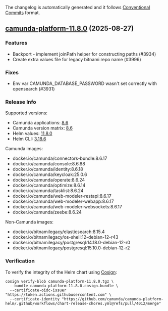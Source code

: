 The changelog is automatically generated and it follows [Conventional Commits](https://www.conventionalcommits.org/en/v1.0.0/) format.

## [camunda-platform-11.8.0](https://github.com/camunda/camunda-platform-helm/releases/tag/camunda-platform-11.8.0) (2025-08-27)

### Features

- Backport - implement joinPath helper for constructing paths (#3934)
- Create extra values file for legacy bitnami repo name (#3996)

### Fixes

- Env var CAMUNDA_DATABASE_PASSWORD wasn't set correctly with opensearch (#3931)

<!-- generated by git-cliff -->
### Release Info

Supported versions:

- Camunda applications: [8.6](https://github.com/camunda/camunda/releases?q=tag%3A8.6&expanded=true)
- Camunda version matrix: [8.6](https://helm.camunda.io/camunda-platform/version-matrix/camunda-8.6)
- Helm values: [11.8.0](https://artifacthub.io/packages/helm/camunda/camunda-platform/11.8.0#parameters)
- Helm CLI: [3.18.6](https://github.com/helm/helm/releases/tag/v3.18.6)

Camunda images:

- docker.io/camunda/connectors-bundle:8.6.17
- docker.io/camunda/console:8.6.88
- docker.io/camunda/identity:8.6.18
- docker.io/camunda/keycloak:25.0.6
- docker.io/camunda/operate:8.6.24
- docker.io/camunda/optimize:8.6.14
- docker.io/camunda/tasklist:8.6.24
- docker.io/camunda/web-modeler-restapi:8.6.17
- docker.io/camunda/web-modeler-webapp:8.6.17
- docker.io/camunda/web-modeler-websockets:8.6.17
- docker.io/camunda/zeebe:8.6.24

Non-Camunda images:

- docker.io/bitnamilegacy/elasticsearch:8.15.4
- docker.io/bitnamilegacy/os-shell:12-debian-12-r43
- docker.io/bitnamilegacy/postgresql:14.18.0-debian-12-r0
- docker.io/bitnamilegacy/postgresql:15.10.0-debian-12-r2

### Verification

To verify the integrity of the Helm chart using [Cosign](https://docs.sigstore.dev/signing/quickstart/):

```shell
cosign verify-blob camunda-platform-11.8.0.tgz \
  --bundle camunda-platform-11.8.0.cosign.bundle \
  --certificate-oidc-issuer "https://token.actions.githubusercontent.com" \
  --certificate-identity "https://github.com/camunda/camunda-platform-helm/.github/workflows/chart-release-chores.yml@refs/pull/4012/merge"
```
